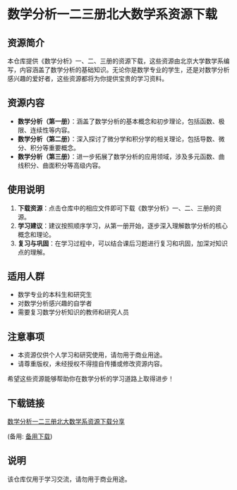 # 数学分析一二三册北大数学系资源下载

## 资源简介

本仓库提供《数学分析》一、二、三册的资源下载，这些资源由北京大学数学系编写，内容涵盖了数学分析的基础知识。无论你是数学专业的学生，还是对数学分析感兴趣的爱好者，这些资源都将为你提供宝贵的学习资料。

## 资源内容

- **数学分析（第一册）**：涵盖了数学分析的基本概念和初步理论，包括函数、极限、连续性等内容。
- **数学分析（第二册）**：深入探讨了微分学和积分学的相关理论，包括导数、微分、积分等重要概念。
- **数学分析（第三册）**：进一步拓展了数学分析的应用领域，涉及多元函数、曲线积分、曲面积分等高级内容。

## 使用说明

1. **下载资源**：点击仓库中的相应文件即可下载《数学分析》一、二、三册的资源。
2. **学习建议**：建议按照顺序学习，从第一册开始，逐步深入理解数学分析的核心概念和理论。
3. **复习与巩固**：在学习过程中，可以结合课后习题进行复习和巩固，加深对知识点的理解。

## 适用人群

- 数学专业的本科生和研究生
- 对数学分析感兴趣的自学者
- 需要复习数学分析知识的教师和研究人员

## 注意事项

- 本资源仅供个人学习和研究使用，请勿用于商业用途。
- 请尊重版权，未经授权不得擅自传播或修改资源内容。

希望这些资源能够帮助你在数学分析的学习道路上取得进步！

## 下载链接
[数学分析一二三册北大数学系资源下载分享](https://pan.quark.cn/s/5a820a7dd3b2) 

(备用: [备用下载](https://pan.baidu.com/s/1KRxwz6Q-e9vjHP_cCaArPw?pwd=1234))

## 说明

该仓库仅用于学习交流，请勿用于商业用途。
